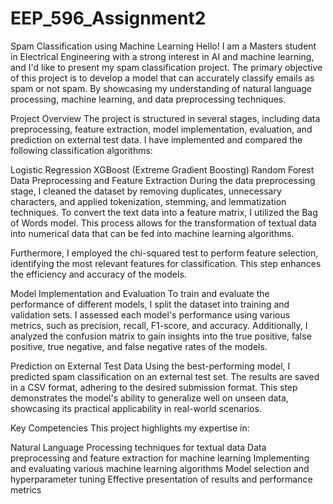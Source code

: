 # EEP_596_Assignment2
Spam Classification using Machine Learning
Hello! I am a Masters student in Electrical Engineering with a strong interest in AI and machine learning, and I'd like to present my spam classification project. The primary objective of this project is to develop a model that can accurately classify emails as spam or not spam. By showcasing my understanding of natural language processing, machine learning, and data preprocessing techniques.

Project Overview
The project is structured in several stages, including data preprocessing, feature extraction, model implementation, evaluation, and prediction on external test data. I have implemented and compared the following classification algorithms:

Logistic Regression
XGBoost (Extreme Gradient Boosting)
Random Forest
Data Preprocessing and Feature Extraction
During the data preprocessing stage, I cleaned the dataset by removing duplicates, unnecessary characters, and applied tokenization, stemming, and lemmatization techniques. To convert the text data into a feature matrix, I utilized the Bag of Words model. This process allows for the transformation of textual data into numerical data that can be fed into machine learning algorithms.

Furthermore, I employed the chi-squared test to perform feature selection, identifying the most relevant features for classification. This step enhances the efficiency and accuracy of the models.

Model Implementation and Evaluation
To train and evaluate the performance of different models, I split the dataset into training and validation sets. I assessed each model's performance using various metrics, such as precision, recall, F1-score, and accuracy. Additionally, I analyzed the confusion matrix to gain insights into the true positive, false positive, true negative, and false negative rates of the models.

Prediction on External Test Data
Using the best-performing model, I predicted spam classification on an external test set. The results are saved in a CSV format, adhering to the desired submission format. This step demonstrates the model's ability to generalize well on unseen data, showcasing its practical applicability in real-world scenarios.

Key Competencies
This project highlights my expertise in:

Natural Language Processing techniques for textual data
Data preprocessing and feature extraction for machine learning
Implementing and evaluating various machine learning algorithms
Model selection and hyperparameter tuning
Effective presentation of results and performance metrics
